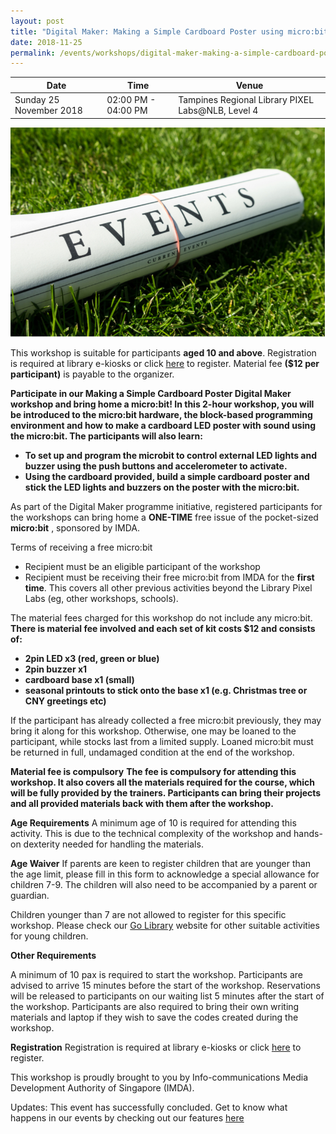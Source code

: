 ```yaml
---
layout: post
title: "Digital Maker: Making a Simple Cardboard Poster using micro:bit"
date: 2018-11-25
permalink: /events/workshops/digital-maker-making-a-simple-cardboard-poster-using-microbit
---
```


| Date | Time | Venue |
|--------|---|---|
| Sunday 25 November 2018 | 02:00 PM - 04:00 PM |  Tampines Regional Library PIXEL Labs@NLB, Level 4 |

![hi](/images/events/generic-event-image.jpg)

This workshop is suitable for participants **aged 10 and above**. Registration is required  at library e-kiosks or click <a href="https://www.nlb.gov.sg/golibrary2/e/digital-maker-making-a-simple-cardboard-poster-using-microbit-pixel-labsnlb-87263103" target="_blank">here</a> to register. Material fee **($12 per participant)** is payable to the organizer.

**Participate in our Making a Simple Cardboard Poster Digital Maker workshop and bring home a micro:bit!  In this 2-hour workshop, you will be introduced to the micro:bit hardware, the block-based programming environment and how to make a cardboard LED poster with sound using the micro:bit. The participants will also learn:**

- **To set up and program the microbit to control external LED lights and buzzer using the push buttons and accelerometer to activate.**
- **Using the cardboard provided, build a simple cardboard poster and stick the LED lights and buzzers on the poster with the micro:bit.**

As part of the Digital Maker programme initiative, registered participants for the workshops can bring home a **ONE-TIME** free issue of the pocket-sized **micro:bit** , sponsored by IMDA.

Terms of receiving a free micro:bit
- Recipient must be an eligible participant of the workshop
- Recipient must be receiving their free micro:bit from IMDA for the **first time**. This covers all other previous activities beyond the Library Pixel Labs (eg, other workshops, schools).

The material fees charged for this workshop do not include any micro:bit. **There is material fee involved and each set of kit costs $12 and consists of:**
- **2pin LED x3 (red, green or blue)**
- **2pin buzzer x1**
- **cardboard base x1 (small)**
- **seasonal printouts to stick onto the base x1 (e.g. Christmas tree or CNY greetings etc)**

If the participant has already collected a free micro:bit previously, they may bring it along for this workshop. Otherwise, one may be loaned to the participant, while stocks last from a limited supply. Loaned micro:bit must be returned in full, undamaged condition at the end of the workshop.

**Material fee is compulsory**
**The fee is compulsory for attending this workshop. It also covers all the materials required for the course, which will be fully provided by the trainers. Participants can bring their projects and all provided materials back with them after the workshop.**

**Age Requirements**
A minimum age of 10 is required for attending this activity. This is due to the technical complexity of the workshop and hands-on dexterity needed for handling the materials.

**Age Waiver**
If parents are keen to register children that are younger than the age limit, please fill in this form to acknowledge a special allowance for children 7-9. The children will also need to be accompanied by a parent or guardian.

Children younger than 7 are not allowed to register for this specific workshop. Please check our <a href="https://www.nlb.gov.sg/golibrary2/c/30307529/" target="_blank">Go Library</a> website for other suitable activities for young children.

**Other Requirements**

A minimum of 10 pax is required to start the workshop.
Participants are advised to arrive 15 minutes before the start of the workshop. Reservations will be released to participants on our waiting list 5 minutes after the start of the workshop.
Participants are also required to bring their own writing materials and laptop if they wish to save the codes created during the workshop.

**Registration**
Registration is required at library e-kiosks or click <a href="https://www.nlb.gov.sg/golibrary2/e/digital-maker-making-a-simple-cardboard-poster-using-microbit-pixel-labsnlb-87263103" target="_blank">here</a> to register.

This workshop is proudly brought to you by Info-communications Media Development Authority of Singapore (IMDA).

Updates: This event has successfully concluded. Get to know what happens in our events by checking out our features <a href="" target="_blank">here</a>
